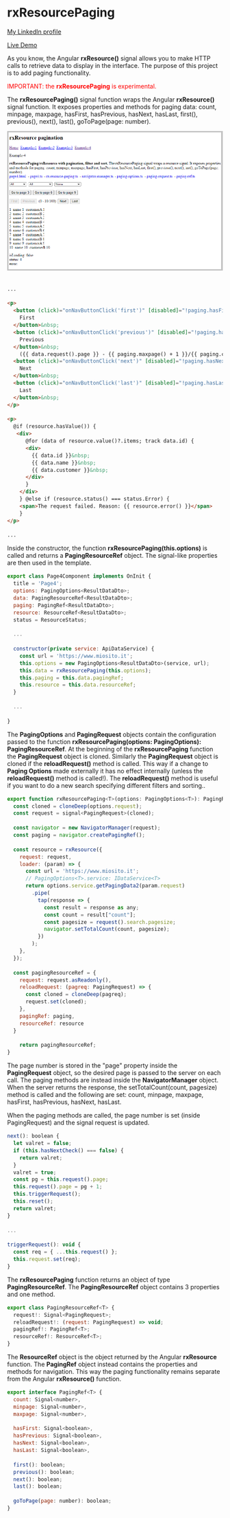 # rxResourcePaging

[My LinkedIn profile](https://www.linkedin.com/in/stefano-marchisio-sviluppatore-web-angular-javascript-aspnet-fullstack/)

[Live Demo](https://www.stefanomarchisio.it/AppResource/index.html)

 As you know, the Angular **rxResource()** signal allows you to make HTTP calls to retrieve data to display in the interface. The purpose of this project is to add paging functionality.

 <font color="red">IMPORTANT: the **rxResourcePaging** is experimental.</font> 
 
 The **rxResourcePaging()** signal function wraps the Angular **rxResource()** signal function. It exposes properties and methods for paging data: count, minpage, maxpage, hasFirst, hasPrevious, hasNext, hasLast, first(), previous(), next(), last(), goToPage(page: number).

![rxResourcePaging](/screenshot/image1.png)

```html

...

<p>
  <button (click)="onNavButtonClick('first')" [disabled]="!paging.hasFirst()">
    First
  </button>&nbsp;
  <button (click)="onNavButtonClick('previous')" [disabled]="!paging.hasPrevious()">
    Previous
  </button>&nbsp;
    ({{ data.request().page }} - {{ paging.maxpage() + 1 }}/{{ paging.count() }})&nbsp;
  <button (click)="onNavButtonClick('next')" [disabled]="!paging.hasNext()">
    Next
  </button>&nbsp;
  <button (click)="onNavButtonClick('last')" [disabled]="!paging.hasLast()">
    Last
  </button>&nbsp;
</p>

<p>
  @if (resource.hasValue()) {
   <div>
      @for (data of resource.value()?.items; track data.id) {
      <div>
        {{ data.id }}&nbsp;
        {{ data.name }}&nbsp;
        {{ data.customer }}&nbsp;
      </div>
      }
    </div>
    } @else if (resource.status() === status.Error) {
    <span>The request failed. Reason: {{ resource.error() }}</span>
    }
</p>

...

```

Inside the constructor, the function **rxResourcePaging(this.options)** is called and returns a **PagingResourceRef<T>** object. The signal-like properties are then used in the template.

```js
export class Page4Component implements OnInit {
  title = 'Page4';
  options: PagingOptions<ResultDataDto>;
  data: PagingResourceRef<ResultDataDto>;
  paging: PagingRef<ResultDataDto>;
  resource: ResourceRef<ResultDataDto>;
  status = ResourceStatus;
  
  ...

  constructor(private service: ApiDataService) {
    const url = 'https://www.miosito.it';
    this.options = new PagingOptions<ResultDataDto>(service, url);
    this.data = rxResourcePaging(this.options);
    this.paging = this.data.pagingRef;
    this.resource = this.data.resourceRef;
  }

  ...

}
```

The **PagingOptions<T>** and **PagingRequest** objects contain the configuration passed to the function **rxResourcePaging<T>(options: PagingOptions<T>): PagingResourceRef<T>**. At the beginning of the **rxResourcePaging** function the **PagingRequest** object is cloned. Similarly the **PagingRequest** object is cloned if the **reloadRequest()** method is called. This way if a change to **Paging Options<T>** made externally it has no effect internally (unless the **reloadRequest()** method is called!). The **reloadRequest()** method is useful if you want to do a new search specifying different filters and sorting..

```js
export function rxResourcePaging<T>(options: PagingOptions<T>): PagingResourceRef<T> {
  const cloned = cloneDeep(options.request);
  const request = signal<PagingRequest>(cloned);

  const navigator = new NavigatorManager(request);
  const paging = navigator.createPagingRef();

  const resource = rxResource({
    request: request,
    loader: (param) => {
      const url = 'https://www.miosito.it';
      // PagingOptions<T>.service: IDataService<T>
      return options.service.getPagingData2(param.request)
        .pipe(
          tap(response => {
            const result = response as any;
            const count = result["count"];
            const pagesize = request().search.pagesize;
            navigator.setTotalCount(count, pagesize);
          })
        );
    },
  });

  const pagingResourceRef = {
    request: request.asReadonly(),
    reloadRequest: (pagreq: PagingRequest) => {
      const cloned = cloneDeep(pagreq);
      request.set(cloned);
    },
    pagingRef: paging,
    resourceRef: resource
  }

	return pagingResourceRef;
}
```

The page number is stored in the "page" property inside the **PagingRequest** object, so the desired page is passed to the server on each call. The paging methods are instead inside the **NavigatorManager** object. When the server returns the response, the setTotalCount(count, pagesize) method is called and the following are set: count, minpage, maxpage, hasFirst, hasPrevious, hasNext, hasLast.

When the paging methods are called, the page number is set (inside PagingRequest) and the signal request is updated.

```js
next(): boolean {
  let valret = false;
  if (this.hasNextCheck() === false) {
    return valret;
  }
  valret = true;
  const pg = this.request().page;
  this.request().page = pg + 1;
  this.triggerRequest();
  this.reset();
  return valret;
} 

...

triggerRequest(): void {
  const req = { ...this.request() };
  this.request.set(req);
}
```

The **rxResourcePaging** function returns an object of type **PagingResourceRef<T>**. The **PagingResourceRef<T>** object contains 3 properties and one method. 

```js
export class PagingResourceRef<T> {
  request!: Signal<PagingRequest>;
  reloadRequest!: (request: PagingRequest) => void;
  pagingRef!: PagingRef<T>;
  resourceRef!: ResourceRef<T>;
}
```

The **ResourceRef<T>** object is the object returned by the Angular **rxResource** function. The **PagingRef<T>** object instead contains the properties and methods for navigation. This way the paging functionality remains separate from the Angular **rxResource()** function.

```js
export interface PagingRef<T> {
  count: Signal<number>,
  minpage: Signal<number>,
  maxpage: Signal<number>,

  hasFirst: Signal<boolean>,
  hasPrevious: Signal<boolean>,
  hasNext: Signal<boolean>,
  hasLast: Signal<boolean>,

  first(): boolean;
  previous(): boolean;
  next(): boolean;
  last(): boolean;

  goToPage(page: number): boolean;
}
```
